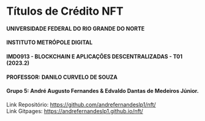 # Títulos de Crédito NFT
#### UNIVERSIDADE FEDERAL DO RIO GRANDE DO NORTE
#### INSTITUTO METRÓPOLE DIGITAL
#### IMD0913 - BLOCKCHAIN E APLICAÇÕES DESCENTRALIZADAS - T01 (2023.2) 
#### PROFESSOR: 	DANILO CURVELO DE SOUZA 
#### Grupo 5: André Augusto Fernandes & Edvaldo Dantas de Medeiros Júnior.  
Link Repositório: https://github.com/andrefernandeslp1/nft/  
Link Gitpages: https://andrefernandeslp1.github.io/nft/  
